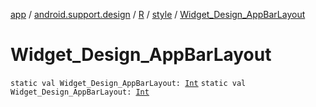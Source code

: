 [app](../../../index.md) / [android.support.design](../../index.md) / [R](../index.md) / [style](index.md) / [Widget_Design_AppBarLayout](.)

# Widget_Design_AppBarLayout

`static val Widget_Design_AppBarLayout: `[`Int`](https://kotlinlang.org/api/latest/jvm/stdlib/kotlin/-int/index.html)
`static val Widget_Design_AppBarLayout: `[`Int`](https://kotlinlang.org/api/latest/jvm/stdlib/kotlin/-int/index.html)